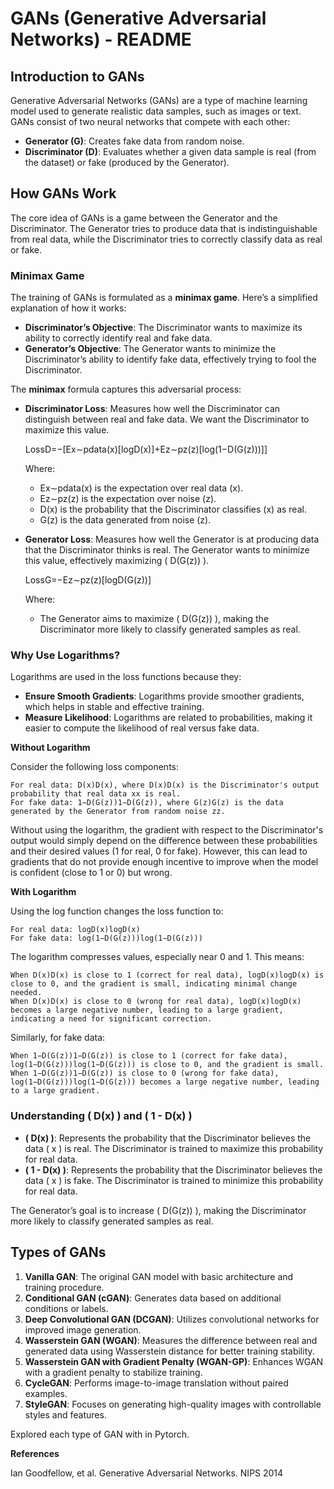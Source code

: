 # GANs (Generative Adversarial Networks) - README

## Introduction to GANs

Generative Adversarial Networks (GANs) are a type of machine learning model used to generate realistic data samples, such as images or text. GANs consist of two neural networks that compete with each other:

- **Generator (G)**: Creates fake data from random noise.
- **Discriminator (D)**: Evaluates whether a given data sample is real (from the dataset) or fake (produced by the Generator).

## How GANs Work

The core idea of GANs is a game between the Generator and the Discriminator. The Generator tries to produce data that is indistinguishable from real data, while the Discriminator tries to correctly classify data as real or fake.

### Minimax Game

The training of GANs is formulated as a **minimax game**. Here’s a simplified explanation of how it works:

- **Discriminator’s Objective**: The Discriminator wants to maximize its ability to correctly identify real and fake data.
- **Generator’s Objective**: The Generator wants to minimize the Discriminator’s ability to identify fake data, effectively trying to fool the Discriminator.

The **minimax** formula captures this adversarial process:

- **Discriminator Loss**: Measures how well the Discriminator can distinguish between real and fake data. We want the Discriminator to maximize this value.

  LossD​=−[Ex∼pdata​(x)​[logD(x)]+Ez∼pz​(z)​[log(1−D(G(z)))]]

  Where:
  - Ex∼pdata​(x) is the expectation over real data \(x\).
  - Ez∼pz​(z) is the expectation over noise \(z\).
  - D(x) is the probability that the Discriminator classifies \(x\) as real.
  - G(z) is the data generated from noise \(z\).

- **Generator Loss**: Measures how well the Generator is at producing data that the Discriminator thinks is real. The Generator wants to minimize this value, effectively maximizing \( D(G(z)) \).

  LossG​=−Ez∼pz​(z)​[logD(G(z))]

  Where:
  - The Generator aims to maximize \( D(G(z)) \), making the Discriminator more likely to classify generated samples as real.

### Why Use Logarithms?

Logarithms are used in the loss functions because they:

- **Ensure Smooth Gradients**: Logarithms provide smoother gradients, which helps in stable and effective training.
- **Measure Likelihood**: Logarithms are related to probabilities, making it easier to compute the likelihood of real versus fake data.

**Without Logarithm**

Consider the following loss components:

    For real data: D(x)D(x), where D(x)D(x) is the Discriminator's output probability that real data xx is real.
    For fake data: 1−D(G(z))1−D(G(z)), where G(z)G(z) is the data generated by the Generator from random noise zz.

Without using the logarithm, the gradient with respect to the Discriminator's output would simply depend on the difference between these probabilities and their desired values (1 for real, 0 for fake). However, this can lead to gradients that do not provide enough incentive to improve when the model is confident (close to 1 or 0) but wrong.

**With Logarithm**

Using the log function changes the loss function to:

    For real data: log⁡D(x)logD(x)
    For fake data: log⁡(1−D(G(z)))log(1−D(G(z)))

The logarithm compresses values, especially near 0 and 1. This means:

    When D(x)D(x) is close to 1 (correct for real data), log⁡D(x)logD(x) is close to 0, and the gradient is small, indicating minimal change needed.
    When D(x)D(x) is close to 0 (wrong for real data), log⁡D(x)logD(x) becomes a large negative number, leading to a large gradient, indicating a need for significant correction.

Similarly, for fake data:

    When 1−D(G(z))1−D(G(z)) is close to 1 (correct for fake data), log⁡(1−D(G(z)))log(1−D(G(z))) is close to 0, and the gradient is small.
    When 1−D(G(z))1−D(G(z)) is close to 0 (wrong for fake data), log⁡(1−D(G(z)))log(1−D(G(z))) becomes a large negative number, leading to a large gradient.

### Understanding \( D(x) \) and \( 1 - D(x) \)

- **\( D(x) \)**: Represents the probability that the Discriminator believes the data \( x \) is real. The Discriminator is trained to maximize this probability for real data.
- **\( 1 - D(x) \)**: Represents the probability that the Discriminator believes the data \( x \) is fake. The Discriminator is trained to minimize this probability for real data.

The Generator’s goal is to increase \( D(G(z)) \), making the Discriminator more likely to classify generated samples as real.


## Types of GANs

1. **Vanilla GAN**: The original GAN model with basic architecture and training procedure.
2. **Conditional GAN (cGAN)**: Generates data based on additional conditions or labels.
3. **Deep Convolutional GAN (DCGAN)**: Utilizes convolutional networks for improved image generation.
4. **Wasserstein GAN (WGAN)**: Measures the difference between real and generated data using Wasserstein distance for better training stability.
5. **Wasserstein GAN with Gradient Penalty (WGAN-GP)**: Enhances WGAN with a gradient penalty to stabilize training.
6. **CycleGAN**: Performs image-to-image translation without paired examples.
7. **StyleGAN**: Focuses on generating high-quality images with controllable styles and features.

Explored each type of GAN with in Pytorch.

**References**

Ian Goodfellow, et al. Generative Adversarial Networks. NIPS 2014 
